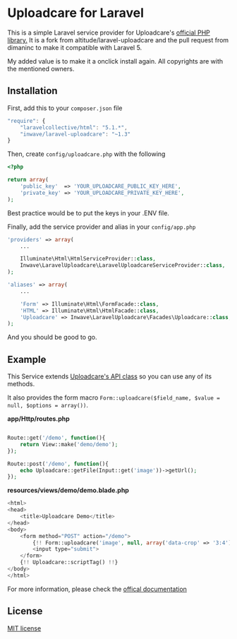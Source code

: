 # Uploadcare for Laravel

This is a simple Laravel service provider for Uploadcare's [official PHP library.](https://github.com/uploadcare/uploadcare-php)
It is a fork from altitude/laravel-uploadcare and the pull request from dimaninc to make it compatible with Laravel 5. 

My added value is to make it a onclick install again. All copyrights are with the mentioned owners. 

## Installation

First, add this to your `composer.json` file

```js
"require": {
    "laravelcollective/html": "5.1.*",
    "inwave/laravel-uploadcare": "~1.3"
}
```

Then, create `config/uploadcare.php` with the following

```php
<?php

return array(
    'public_key'  => 'YOUR_UPLOADCARE_PUBLIC_KEY_HERE',
    'private_key' => 'YOUR_UPLOADCARE_PRIVATE_KEY_HERE',
);
```

Best practice would be to put the keys in your .ENV file.

Finally, add the service provider and alias in your `config/app.php`

```php
'providers' => array(
    ...

    Illuminate\Html\HtmlServiceProvider::class,
    Inwave\LaravelUploadcare\LaravelUploadcareServiceProvider::class,
);

'aliases' => array(
    ...

    'Form' => Illuminate\Html\FormFacade::class,
    'HTML' => Illuminate\Html\HtmlFacade::class,
    'Uploadcare' => Inwave\LaravelUploadcare\Facades\Uploadcare::class,
);
```

And you should be good to go.

## Example

This Service extends [Uploadcare's API class](https://github.com/uploadcare/uploadcare-php/blob/master/src/Uploadcare/Api.php) so you can use any of its methods.

It also provides the form macro `Form::uploadcare($field_name, $value = null, $options = array())`.

**app/Http/routes.php**

```php

Route::get('/demo', function(){
    return View::make('demo/demo');
});

Route::post('/demo', function(){
    echo Uploadcare::getFile(Input::get('image'))->getUrl();
});

```

**resources/views/demo/demo.blade.php**

```php
<html>
<head>
    <title>Uploadcare Demo</title>
</head>
<body>
    <form method="POST" action="/demo">
        {!! Form::uploadcare('image', null, array('data-crop' => '3:4')) !!}
        <input type="submit">
    </form>
    {!! Uploadcare::scriptTag() !!}
</body>
</html>
```

For more information, please check the [offical documentation](https://github.com/uploadcare/uploadcare-php)

## License

[MIT license](http://opensource.org/licenses/MIT)
